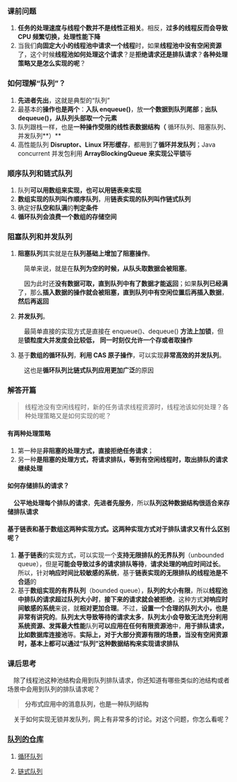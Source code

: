 ### 课前问题

1. **任务的处理速度与线程个数并不是线性正相关**。相反，**过多的线程反而会导致 CPU 频繁切换，处理性能下降**
2. 当我们**向固定大小的线程池中请求一个线程**时，如果**线程池中没有空闲资源**了，这个时候**线程池如何处理这个请求**？是**拒绝请求还是排队请求**？**各种处理策略又是怎么实现的呢**？

### 如何理解“队列”？

1. **先进者先出**，这就是典型的“队列”
2. 最基本的**操作也是两个**：**入队 enqueue()**，放**一个数据到队列尾部**；**出队 dequeue()，从队列头部取一个元素**
3. 队列跟栈一样，也是**一种操作受限的线性表数据结构（** 循环队列、阻塞队列、并发队列**）**
4. 高性能队列 **Disruptor、Linux 环形缓存**，都用到了**循环并发队列**；Java concurrent 并发包利用 **ArrayBlockingQueue 来实现公平锁**等

### 顺序队列和链式队列

1. 队列**可以用数组来实现，也可以用链表来实现**
2. **数组实现的队列叫作顺序队列**，用**链表实现的队列叫作链式队列**
3. 确定好**队空和队满**的**判定条件**
4. **循环队列会浪费一个数组的存储空间**

### 阻塞队列和并发队列

1. **阻塞队列**其实就是在**队列基础上增加了阻塞操作**。

   &emsp;简单来说，就是在**队列为空的时候，从队头取数据会被阻塞**。

   &emsp;因为此时还**没有数据可取，直到队列中有了数据才能返回**；如果**队列已经满**了，那么**插入数据的操作就会被阻塞，直到队列中有空闲位置后再插入数据**，**然后再返回**

2. **并发队列**。

   &emsp;最简单直接的实现方式是直接在 enqueue()、dequeue() **方法上加锁**，但是**锁粒度大并发度会比较低，** **同一时刻仅允许一个存或者取操作**

3. 基于**数组的循环队列**，**利用 CAS 原子操作**，可以实现**非常高效的并发队列**。

   &emsp;这也是**循环队列比链式队列应用更加广泛**的原因

### 解答开篇

> 线程池没有空闲线程时，新的任务请求线程资源时，线程池该如何处理？各种处理策略又是如何实现的呢？

#### 有两种处理策略

1. 第一种是**非阻塞的处理方式，直接拒绝任务请求**；
2. 另一种**是阻塞的处理方式，将请求排队，等到有空闲线程时，取出排队的请求继续处理**



#### 如何存储排队的请求？

&emsp;**公平地处理每个排队的请求**，**先进者先服务**，所以**队列这种数据结构很适合来存储排队请求**



#### 基于**链表和基于数组**这两种实现方式。这**两种实现方式对于排队请求又有什么区别**呢？

1. **基于链表**的实现方式，可以实现一个**支持无限排队的无界队列**（unbounded queue），但是**可能会导致过多的请求排队等待**，**请求处理的响应时间过长**。所以，针对**响应时间比较敏感的系统**，基于**链表实现的无限排队的线程池是不合适**的
2. 基于**数组实现的有界队列**（bounded queue），**队列的大小有限**，所以**线程池中排队的请求超过队列大小时**，**接下来的请求就会被拒绝**，这种方式**对响应时间敏感的系统**来说，就**相对更加合理**。不过，**设置一个合理的队列大小，也是非常有讲究的**。**队列太大导致等待的请求太多**，**队列太小会导致无法充分利用系统资源、发挥最大性能**队列**可以应用在任何有限资源池**中，**用于排队请求，比如数据库连接池**等。**实际上，对于大部分资源有限的场景，当没有空闲资源时，基本上都可以通过“队列”这种数据结构来实现请求排队**

### 课后思考

&emsp;除了线程池这种池结构会用到队列排队请求，你还知道有哪些类似的池结构或者场景中会用到队列的排队请求呢？

> **分布式应用中的消息队列，也是一种队列结构**

&emsp;关于如何实现无锁并发队列，网上有非常多的讨论。对这个问题，你怎么看呢？

### [队列的仓库](https://github.com/Jakexsc/Algorithm/tree/master/src/com/xsc/queuestudy)

1. [循环队列](https://github.com/Jakexsc/Algorithm/blob/master/src/com/xsc/queuestudy/ListQueue.java)

2. [链式队列](https://github.com/Jakexsc/Algorithm/blob/master/src/com/xsc/queuestudy/LinkQueue.java)